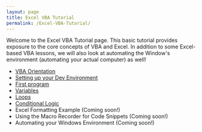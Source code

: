 ```yaml
---
layout: page
title: Excel VBA Tutorial
permalink: /Excel-VBA-Tutorial/
---
```



Welcome to the Excel VBA Tutorial page.  This basic tutorial provides exposure to the core concepts of VBA and Excel.  In addition to some Excel-based VBA lessons, we will also look at automating the Window's environment (automating your actual computer) as well!

* [VBA Orientation](/tutorial/excel/Excel-VBA-GettingStarted/)
* [Setting up your Dev Environment](/tutorial/excel/Excel-VBA-Setting-Up-Dev-Environment/)
* [First program](/tutorial/excel/hello-world-excel-vba/)
* [Variables](/tutorial/excel/excel-vba-variables/)
* [Loops](/tutorial/excel/excel-vba-loops/)
* [Conditional Logic](/tutorial/excel/excel-vba-conditionallogic/)
* Excel Formatting Example (Coming soon!)
* Using the Macro Recorder for Code Snippets (Coming soon!)
* Automating your Windows Environment (Coming soon!)
